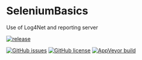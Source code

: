# SeleniumBasics
Use of Log4Net and reporting server

[![release](http://github-release-version.herokuapp.com/github/de-labs/SeleniumBasics/release.svg?style=for-the-badge&logo=github)](https://github.com/de-labs/SeleniumBasics/releases/latest)


[![GitHub issues](https://img.shields.io/github/issues/de-labs/SeleniumBasics.svg?style=for-the-badge&logo=github)](https://github.com/de-labs/SeleniumBasics/issues)    [![GitHub license](https://img.shields.io/github/license/de-labs/SeleniumBasics.svg?style=for-the-badge&logo=gitter-white)](https://github.com/de-labs/SeleniumBasics/blob/master/LICENSE) [![AppVeyor build](https://img.shields.io/appveyor/ci/gruntjs/grunt.svg?style=for-the-badge&logo=appveyor)](https://ci.appveyor.com/project/de-labs/seleniumbasics)
